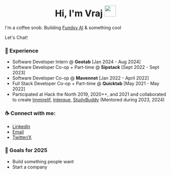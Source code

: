 <h1 align="center">Hi, I'm Vraj <img src="https://media.giphy.com/media/hvRJCLFzcasrR4ia7z/giphy.gif" width="35"></h1>

I'm a coffee snob. Building [Fundsy AI](https://www.tryfundsy.xyz) & something cool

Let's Chat!

### 🚀 Experience
- Software Developer Intern @ **Geotab** [Jan 2024 - Aug 2024]
- Software Developer Co-op + Part-time @ **Sipstack** [Sept 2022 - Sept 2023]
- Software Developer Co-op @ **Mavennet** [Jan 2022 - April 2022]
- Full Stack Developer Co-op + Part-time @ **Quicktab** [May 2021 - May 2022]
- Participated at Hack the North 2019, 2020++, and 2021 and collaborated to create [Immirelif](https://devpost.com/software/immireleif), [Interque](https://devpost.com/software/project-interque), [StudyBuddy](https://devpost.com/software/studybuddy-avb2u4) (Mentored during 2023, 2024)

### ☕️ Connect with me:
- [Linkedin](https://www.linkedin.com/in/therealvrajpatel/)
- [Email](vsp479@gmail.com)
- [Twitter/X](https://x.com/chocomufn)

### 🥅 Goals for 2025
- Build something people want
- Start a company
